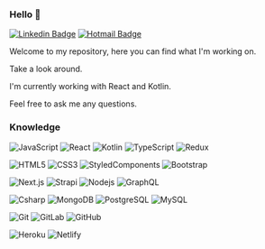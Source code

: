 ### Hello 👋

[![Linkedin Badge](https://img.shields.io/badge/-robertarfa-blue?style=flat-square&logo=Linkedin&logoColor=white&link=https://www.linkedin.com/in/robertarfa/)](https://www.linkedin.com/in/robertarfa/)
[![Hotmail Badge](https://img.shields.io/badge/-Outlook-0078D4?style=flat-square&logo=microsoft-outlook&logoColor=white&link=mailto:roberta_rfa@hotmail.com)](mailto:roberta_rfa@hotmail.com)

Welcome to my repository, here you can find what I'm working on.

Take a look around.

I'm currently working with React and Kotlin.

Feel free to ask me any questions.

### Knowledge

![JavaScript](https://img.shields.io/badge/-JavaScript-black?style=flat-square&logo=javascript&link)
![React](https://img.shields.io/badge/-React-black?style=flat-square&logo=react&link)
![Kotlin](https://img.shields.io/badge/-Kotlin-purple?style=flat-square&logo=kotlin&link)
![TypeScript](https://img.shields.io/badge/-TypeScript-007ACC?style=flat-square&logo=typescript&link)
![Redux](https://img.shields.io/badge/-Redux-764ABC?style=flat-square&logo=redux&link)

![HTML5](https://img.shields.io/badge/-HTML5-E34F26?style=flat-square&logo=html5&logoColor=white&link)
![CSS3](https://img.shields.io/badge/-CSS3-1572B6?style=flat-square&logo=css3&link)
![StyledComponents](https://img.shields.io/badge/-StyledComponents-black?style=flat-square&logo=styled-components&link)
![Bootstrap](https://img.shields.io/badge/-Bootstrap-563D7C?style=flat-square&logo=bootstrap&link)

![Next.js](https://img.shields.io/badge/Next.js-lightgrey?style=flat-square&logo=Next.js&link)
![Strapi](https://img.shields.io/badge/Strapi-black?style=flat-square&logo=Strapi&link)
![Nodejs](https://img.shields.io/badge/-Nodejs-black?style=flat-square&logo=Node.js&link)
![GraphQL](https://img.shields.io/badge/-GraphQL-E10098?style=flat-square&logo=graphql&link)

![Csharp](https://img.shields.io/badge/-Csharp-black?style=flat-square&logo=Csharp&link)
![MongoDB](https://img.shields.io/badge/-MongoDB-black?style=flat-square&logo=mongodb&link)
![PostgreSQL](https://img.shields.io/badge/-PostgreSQL-black?style=flat-square&logo=postgresql&link=https)
![MySQL](https://img.shields.io/badge/-MySQL-black?style=flat-square&logo=mysql&link=https://github.com/LuizCarlosAbbott/)

![Git](https://img.shields.io/badge/-Git-black?style=flat-square&logo=git&link)
![GitLab](https://img.shields.io/badge/-GitLab-FCA121?style=flat-square&logo=gitlab&link)
![GitHub](https://img.shields.io/badge/-GitHub-181717?style=flat-square&logo=github&link)

![Heroku](https://img.shields.io/badge/-Heroku-430098?style=flat-square&logo=heroku&link)
![Netlify](https://img.shields.io/badge/-Netlify-black?style=flat-square&logo=netlify&link)


<!--
**robertarfa/robertarfa** is a ✨ _special_ ✨ repository because its `README.md` (this file) appears on your GitHub profile.

Here are some ideas to get you started:

- 🔭 I’m currently working on ...
- 🌱 I’m currently learning ...
- 👯 I’m looking to collaborate on ...
- 🤔 I’m looking for help with ...
- 💬 Ask me about ...
- 📫 How to reach me: ...
- 😄 Pronouns: ...
- ⚡ Fun fact: ...
-->
